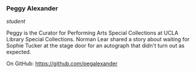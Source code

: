 ### Peggy Alexander

*student*

Peggy is the Curator for Performing Arts Special Collections at UCLA Library Special Collections. Norman Lear shared a story about waiting for Sophie Tucker at the stage door for an autograph that didn't turn out as expected.

On GitHub: https://github.com/pegalexander




